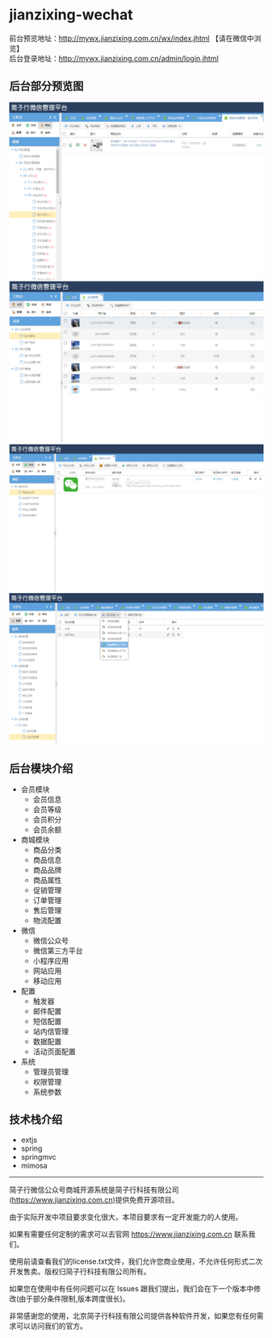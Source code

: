# jianzixing-wechat
前台预览地址：http://mywx.jianzixing.com.cn/wx/index.jhtml 【请在微信中浏览】  
后台登录地址：http://mywx.jianzixing.com.cn/admin/login.jhtml

后台部分预览图
---
![image](https://github.com/jianzixing/jianzixing-wechat/blob/master/preview/01.png)  
![image](https://github.com/jianzixing/jianzixing-wechat/blob/master/preview/02.png)  
![image](https://github.com/jianzixing/jianzixing-wechat/blob/master/preview/03.png)  
![image](https://github.com/jianzixing/jianzixing-wechat/blob/master/preview/04.png)  

后台模块介绍
---

- 会员模块
  - 会员信息
  - 会员等级
  - 会员积分
  - 会员余额
- 商城模块
  - 商品分类
  - 商品信息
  - 商品品牌
  - 商品属性
  - 促销管理
  - 订单管理
  - 售后管理
  - 物流配置
- 微信
  - 微信公众号
  - 微信第三方平台
  - 小程序应用
  - 网站应用
  - 移动应用
- 配置
  - 触发器
  - 邮件配置
  - 短信配置
  - 站内信管理
  - 数据配置
  - 活动页面配置
- 系统
  - 管理员管理
  - 权限管理
  - 系统参数

技术栈介绍
---
- extjs
- spring
- springmvc
- mimosa

---

简子行微信公众号商城开源系统是简子行科技有限公司(https://www.jianzixing.com.cn)提供免费开源项目。

由于实际开发中项目要求变化很大，本项目要求有一定开发能力的人使用。

如果有需要任何定制的需求可以去官网 https://www.jianzixing.com.cn 联系我们。

使用前请查看我们的license.txt文件，我们允许您商业使用，不允许任何形式二次开发售卖。版权归简子行科技有限公司所有。

如果您在使用中有任何问题可以在 Issues 跟我们提出，我们会在下一个版本中修改(由于部分条件限制,版本跨度很长)。

非常感谢您的使用，北京简子行科技有限公司提供各种软件开发，如果您有任何需求可以访问我们的官方。
